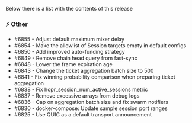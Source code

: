 Below there is a list with the contents of this release

### ⚡ Other

- #6855 - Adjust default maximum mixer delay
- #6854 - Make the allowlist of Session targets empty in default configs
- #6850 - Add improved auto-funding strategy
- #6849 - Remove chain head query from fast-sync
- #6848 - Lower the frame expiration age
- #6843 - Change the ticket aggregation batch size to 500
- #6841 - Fix winning probability comparison when preparing ticket aggregation
- #6838 - Fix hopr_session_num_active_sessions metric
- #6837 - Remove excessive arrays from debug logs
- #6836 - Cap on aggregation batch size and fix swarm notifiers
- #6830 - docker-compose: Update sample session port ranges
- #6825 - Use QUIC as a default transport announcement
